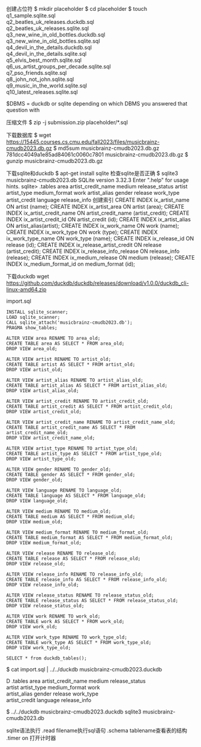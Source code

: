 创建占位符
$ mkdir placeholder
$ cd placeholder
$ touch q1_sample.sqlite.sql \
        q2_beatles_uk_releases.duckdb.sql \
        q2_beatles_uk_releases.sqlite.sql \
        q3_new_wine_in_old_bottles.duckdb.sql \
        q3_new_wine_in_old_bottles.sqlite.sql \
        q4_devil_in_the_details.duckdb.sql \
        q4_devil_in_the_details.sqlite.sql \
        q5_elvis_best_month.sqlite.sql \
        q6_us_artist_groups_per_decade.sqlite.sql \
        q7_pso_friends.sqlite.sql \
        q8_john_not_john.sqlite.sql \
        q9_music_in_the_world.sqlite.sql \
        q10_latest_releases.sqlite.sql

$DBMS = duckdb or sqlite depending on which DBMS you answered that question with

压缩文件
$ zip -j submission.zip placeholder/*.sql

下载数据库
$ wget https://15445.courses.cs.cmu.edu/fall2023/files/musicbrainz-cmudb2023.db.gz
$ md5sum musicbrainz-cmudb2023.db.gz
781dcc4049a1e85ad84061c0060c7801  musicbrainz-cmudb2023.db.gz
$ gunzip musicbrainz-cmudb2023.db.gz

下载sqlite和duckdb
$ apt-get install sqlite
检查sqlite是否正确
$ sqlite3 musicbrainz-cmudb2023.db
SQLite version 3.32.3
Enter ".help" for usage hints.
sqlite> .tables
area                artist_credit_name  medium              release_status
artist              artist_type         medium_format       work
artist_alias        gender              release             work_type
artist_credit       language            release_info
创建索引
CREATE INDEX ix_artist_name ON artist (name);
CREATE INDEX ix_artist_area ON artist (area);
CREATE INDEX ix_artist_credit_name ON artist_credit_name (artist_credit);
CREATE INDEX ix_artist_credit_id ON artist_credit (id);
CREATE INDEX ix_artist_alias ON artist_alias(artist);
CREATE INDEX ix_work_name ON work (name);
CREATE INDEX ix_work_type ON work (type);
CREATE INDEX ix_work_type_name ON work_type (name);
CREATE INDEX ix_release_id ON release (id);
CREATE INDEX ix_release_artist_credit ON release (artist_credit);
CREATE INDEX ix_release_info_release ON release_info (release);
CREATE INDEX ix_medium_release ON medium (release);
CREATE INDEX ix_medium_format_id on medium_format (id);

下载duckdb
wget https://github.com/duckdb/duckdb/releases/download/v1.0.0/duckdb_cli-linux-amd64.zip

import.sql
```
INSTALL sqlite_scanner;
LOAD sqlite_scanner;
CALL sqlite_attach('musicbrainz-cmudb2023.db');
PRAGMA show_tables;

ALTER VIEW area RENAME TO area_old;
CREATE TABLE area AS SELECT * FROM area_old;
DROP VIEW area_old;

ALTER VIEW artist RENAME TO artist_old;
CREATE TABLE artist AS SELECT * FROM artist_old;
DROP VIEW artist_old;

ALTER VIEW artist_alias RENAME TO artist_alias_old;
CREATE TABLE artist_alias AS SELECT * FROM artist_alias_old;
DROP VIEW artist_alias_old;

ALTER VIEW artist_credit RENAME TO artist_credit_old;
CREATE TABLE artist_credit AS SELECT * FROM artist_credit_old;
DROP VIEW artist_credit_old;

ALTER VIEW artist_credit_name RENAME TO artist_credit_name_old;
CREATE TABLE artist_credit_name AS SELECT * FROM artist_credit_name_old;
DROP VIEW artist_credit_name_old;

ALTER VIEW artist_type RENAME TO artist_type_old;
CREATE TABLE artist_type AS SELECT * FROM artist_type_old;
DROP VIEW artist_type_old;

ALTER VIEW gender RENAME TO gender_old;
CREATE TABLE gender AS SELECT * FROM gender_old;
DROP VIEW gender_old;

ALTER VIEW language RENAME TO language_old;
CREATE TABLE language AS SELECT * FROM language_old;
DROP VIEW language_old;

ALTER VIEW medium RENAME TO medium_old;
CREATE TABLE medium AS SELECT * FROM medium_old;
DROP VIEW medium_old;

ALTER VIEW medium_format RENAME TO medium_format_old;
CREATE TABLE medium_format AS SELECT * FROM medium_format_old;
DROP VIEW medium_format_old;

ALTER VIEW release RENAME TO release_old;
CREATE TABLE release AS SELECT * FROM release_old;
DROP VIEW release_old;

ALTER VIEW release_info RENAME TO release_info_old;
CREATE TABLE release_info AS SELECT * FROM release_info_old;
DROP VIEW release_info_old;

ALTER VIEW release_status RENAME TO release_status_old;
CREATE TABLE release_status AS SELECT * FROM release_status_old;
DROP VIEW release_status_old;

ALTER VIEW work RENAME TO work_old;
CREATE TABLE work AS SELECT * FROM work_old;
DROP VIEW work_old;

ALTER VIEW work_type RENAME TO work_type_old;
CREATE TABLE work_type AS SELECT * FROM work_type_old;
DROP VIEW work_type_old;

SELECT * from duckdb_tables();
```
$ cat import.sql | ../../duckdb musicbrainz-cmudb2023.duckdb

D .tables
area                artist_credit_name  medium              release_status    
artist              artist_type         medium_format       work              
artist_alias        gender              release             work_type         
artist_credit       language            release_info

$ ../../duckdb musicbrainz-cmudb2023.duckdb
sqlite3 musicbrainz-cmudb2023.db

sqlite语法执行
.read filename执行sql语句
.schema tablename查看表的结构
.timer on 打开计时器
